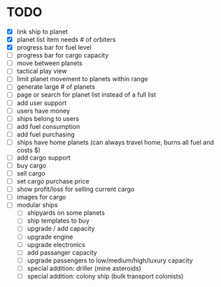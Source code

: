 # TODO

 - [x] link ship to planet
 - [x] planet list item needs # of orbiters
 - [x] progress bar for fuel level
 - [ ] progress bar for cargo capacity
 - [ ] move between planets
 - [ ] tactical play view
 - [ ] limit planet movement to planets within range
 - [ ] generate large # of planets
 - [ ] page or search for planet list instead of a full list
 - [ ] add user support
 - [ ] users have money
 - [ ] ships belong to users
 - [ ] add fuel consumption
 - [ ] add fuel purchasing
 - [ ] ships have home planets (can always travel home, burns all fuel and costs $)
 - [ ] add cargo support
 - [ ] buy cargo
 - [ ] sell cargo
 - [ ] set cargo purchase price 
 - [ ] show profit/loss for selling current cargo
 - [ ] images for cargo
 - [ ] modular ships
   - [ ] shipyards on some planets
   - [ ] ship templates to buy
   - [ ] upgrade / add capacity
   - [ ] upgrade engine
   - [ ] upgrade electronics
   - [ ] add passanger capacity
   - [ ] upgrade passengers to low/medium/high/luxury capacity
   - [ ] special addition: driller (mine asteroids)
   - [ ] special addition: colony ship (bulk transport colonists)